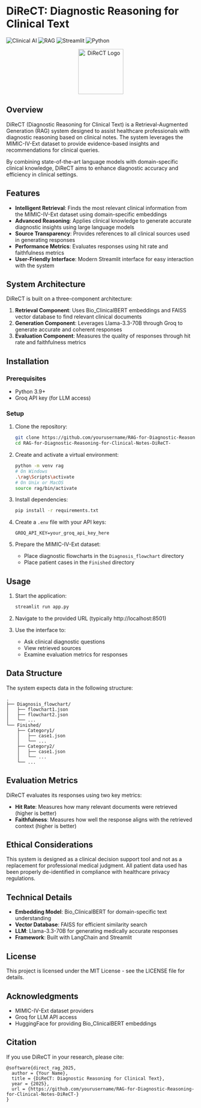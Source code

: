 # DiReCT: Diagnostic Reasoning for Clinical Text

![Clinical AI](https://img.shields.io/badge/Clinical-AI-blue)
![RAG](https://img.shields.io/badge/RAG-System-green)
![Streamlit](https://img.shields.io/badge/Streamlit-Frontend-red)
![Python](https://img.shields.io/badge/Python-3.9+-yellow)

<p align="center">
  <img src="https://img.icons8.com/color/96/000000/caduceus.png" alt="DiReCT Logo" width="120"/>
</p>

## Overview

DiReCT (Diagnostic Reasoning for Clinical Text) is a Retrieval-Augmented Generation (RAG) system designed to assist healthcare professionals with diagnostic reasoning based on clinical notes. The system leverages the MIMIC-IV-Ext dataset to provide evidence-based insights and recommendations for clinical queries.

By combining state-of-the-art language models with domain-specific clinical knowledge, DiReCT aims to enhance diagnostic accuracy and efficiency in clinical settings.

## Features

- **Intelligent Retrieval**: Finds the most relevant clinical information from the MIMIC-IV-Ext dataset using domain-specific embeddings
- **Advanced Reasoning**: Applies clinical knowledge to generate accurate diagnostic insights using large language models
- **Source Transparency**: Provides references to all clinical sources used in generating responses
- **Performance Metrics**: Evaluates responses using hit rate and faithfulness metrics
- **User-Friendly Interface**: Modern Streamlit interface for easy interaction with the system

## System Architecture

DiReCT is built on a three-component architecture:

1. **Retrieval Component**: Uses Bio_ClinicalBERT embeddings and FAISS vector database to find relevant clinical documents
2. **Generation Component**: Leverages Llama-3.3-70B through Groq to generate accurate and coherent responses
3. **Evaluation Component**: Measures the quality of responses through hit rate and faithfulness metrics

## Installation

### Prerequisites

- Python 3.9+
- Groq API key (for LLM access)

### Setup

1. Clone the repository:
   ```bash
   git clone https://github.com/yourusername/RAG-for-Diagnostic-Reasoning-for-Clinical-Notes-DiReCT-.git
   cd RAG-for-Diagnostic-Reasoning-for-Clinical-Notes-DiReCT-
   ```

2. Create and activate a virtual environment:
   ```bash
   python -m venv rag
   # On Windows
   .\rag\Scripts\activate
   # On Unix or MacOS
   source rag/bin/activate
   ```

3. Install dependencies:
   ```bash
   pip install -r requirements.txt
   ```

4. Create a `.env` file with your API keys:
   ```
   GROQ_API_KEY=your_groq_api_key_here
   ```

5. Prepare the MIMIC-IV-Ext dataset:
   - Place diagnostic flowcharts in the `Diagnosis_flowchart` directory
   - Place patient cases in the `Finished` directory

## Usage

1. Start the application:
   ```bash
   streamlit run app.py
   ```

2. Navigate to the provided URL (typically http://localhost:8501)

3. Use the interface to:
   - Ask clinical diagnostic questions
   - View retrieved sources
   - Examine evaluation metrics for responses

## Data Structure

The system expects data in the following structure:

```
.
├── Diagnosis_flowchart/
│   ├── flowchart1.json
│   ├── flowchart2.json
│   └── ...
└── Finished/
    ├── Category1/
    │   ├── case1.json
    │   └── ...
    ├── Category2/
    │   ├── case1.json
    │   └── ...
    └── ...
```

## Evaluation Metrics

DiReCT evaluates its responses using two key metrics:

- **Hit Rate**: Measures how many relevant documents were retrieved (higher is better)
- **Faithfulness**: Measures how well the response aligns with the retrieved context (higher is better)

## Ethical Considerations

This system is designed as a clinical decision support tool and not as a replacement for professional medical judgment. All patient data used has been properly de-identified in compliance with healthcare privacy regulations.

## Technical Details

- **Embedding Model**: Bio_ClinicalBERT for domain-specific text understanding
- **Vector Database**: FAISS for efficient similarity search
- **LLM**: Llama-3.3-70B for generating medically accurate responses
- **Framework**: Built with LangChain and Streamlit

## License

This project is licensed under the MIT License - see the LICENSE file for details.

## Acknowledgments

- MIMIC-IV-Ext dataset providers
- Groq for LLM API access
- HuggingFace for providing Bio_ClinicalBERT embeddings

## Citation

If you use DiReCT in your research, please cite:

```
@software{direct_rag_2025,
  author = {Your Name},
  title = {DiReCT: Diagnostic Reasoning for Clinical Text},
  year = {2025},
  url = {https://github.com/yourusername/RAG-for-Diagnostic-Reasoning-for-Clinical-Notes-DiReCT-}
}
```

